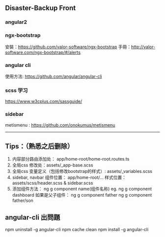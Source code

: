 ## Disaster-Backup  Front

### angular2

### ngx-bootstrap
  安裝：https://github.com/valor-software/ngx-bootstrap
  手冊：http://valor-software.com/ngx-bootstrap/#/alerts
  
### angular cli
  使用方法: https://github.com/angular/angular-cli
  
### scss 学习
  https://www.w3cplus.com/sassguide/
  
### sidebar
  metismenu : https://github.com/onokumus/metismenu
  
 -----

## Tips：（熟悉之后删除）
1.  内容部分路由添加处： app/home-root/home-root.routes.ts
2.  全局css 修改处：assets/_app-base.scss
3.  全局css 变量定义（包括修改bootstrap的样式）: assets/_variables.scss
4.  sidebar, navbar 
    组件位置： app/home-root/...
    样式位置： assets/scss/header.scss & sidebar.scss
5.  添加组件方法： ng g component name(组件名称)
        eg.  ng g component dashboard
        如果是父子组件：
            ng g component father
            ng g component father/son
            

## angular-cli 出問題
npm uninstall -g angular-cli
npm cache clean
npm install -g angular-cli
            

